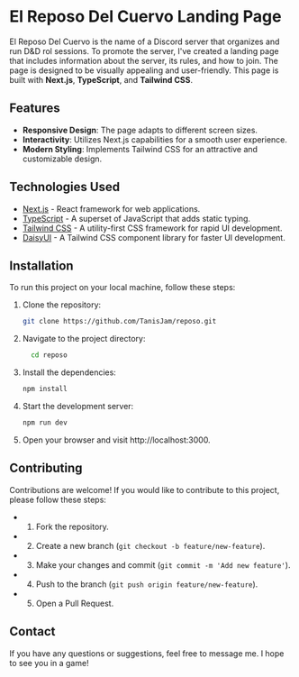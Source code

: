 # El Reposo Del Cuervo Landing Page

El Reposo Del Cuervo is the name of a Discord server that organizes and run D&D rol sessions. To promote the server, I've created a landing page that includes information about the server, its rules, and how to join. The page is designed to be visually appealing and user-friendly.
This page is built with **Next.js**, **TypeScript**, and **Tailwind CSS**.

## Features

- **Responsive Design**: The page adapts to different screen sizes.
- **Interactivity**: Utilizes Next.js capabilities for a smooth user experience.
- **Modern Styling**: Implements Tailwind CSS for an attractive and customizable design.

## Technologies Used

- [Next.js](https://nextjs.org/) - React framework for web applications.
- [TypeScript](https://www.typescriptlang.org/) - A superset of JavaScript that adds static typing.
- [Tailwind CSS](https://tailwindcss.com/) - A utility-first CSS framework for rapid UI development.
- [DaisyUI](https://daisyui.com/) - A Tailwind CSS component library for faster UI development.

## Installation

To run this project on your local machine, follow these steps:

1. Clone the repository:

   ```bash
   git clone https://github.com/TanisJam/reposo.git
   ```

2. Navigate to the project directory:

   ```bash
     cd reposo
   ```

3. Install the dependencies:

   ```bash
   npm install
   ```

4. Start the development server:

   ```bash
   npm run dev
   ```

5. Open your browser and visit http://localhost:3000.

## Contributing

Contributions are welcome! If you would like to contribute to this project, please follow these steps:

- 1. Fork the repository.
- 2. Create a new branch (`git checkout -b feature/new-feature`).
- 3. Make your changes and commit (`git commit -m 'Add new feature'`).
- 4. Push to the branch (`git push origin feature/new-feature`).
- 5. Open a Pull Request.

## Contact

If you have any questions or suggestions, feel free to message me.
I hope to see you in a game!
